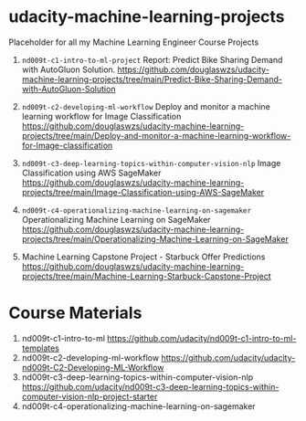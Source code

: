 # udacity-machine-learning-projects

Placeholder for all my Machine Learning Engineer Course Projects

1. `nd009t-c1-intro-to-ml-project` Report: Predict Bike Sharing Demand with AutoGluon Solution.
https://github.com/douglaswzs/udacity-machine-learning-projects/tree/main/Predict-Bike-Sharing-Demand-with-AutoGluon-Solution

1. `nd009t-c2-developing-ml-workflow` Deploy and monitor a machine learning workflow for Image Classification
https://github.com/douglaswzs/udacity-machine-learning-projects/tree/main/Deploy-and-monitor-a-machine-learning-workflow-for-Image-classification

1. `nd009t-c3-deep-learning-topics-within-computer-vision-nlp` Image Classification using AWS SageMaker
https://github.com/douglaswzs/udacity-machine-learning-projects/tree/main/Image-Classification-using-AWS-SageMaker

1. `nd009t-c4-operationalizing-machine-learning-on-sagemaker` Operationalizing Machine Learning on SageMaker
https://github.com/douglaswzs/udacity-machine-learning-projects/tree/main/Operationalizing-Machine-Learning-on-SageMaker

1. Machine Learning Capstone Project - Starbuck Offer Predictions
https://github.com/douglaswzs/udacity-machine-learning-projects/tree/main/Machine-Learning-Starbuck-Capstone-Project

# Course Materials
1. nd009t-c1-intro-to-ml  https://github.com/udacity/nd009t-c1-intro-to-ml-templates
1. nd009t-c2-developing-ml-workflow https://github.com/udacity/udacity-nd009t-C2-Developing-ML-Workflow
2. nd009t-c3-deep-learning-topics-within-computer-vision-nlp  https://github.com/udacity/nd009t-c3-deep-learning-topics-within-computer-vision-nlp-project-starter
1. nd009t-c4-operationalizing-machine-learning-on-sagemaker
